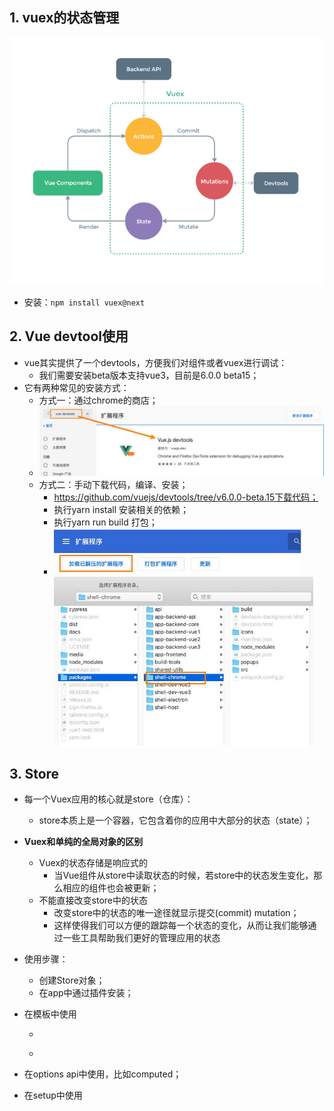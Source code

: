 ## 1. vuex的状态管理

![image-20230604222320756](./img/image-20230604222320756.png)

+ 安装：`npm install vuex@next`

## 2. Vue devtool使用

+ vue其实提供了一个devtools，方便我们对组件或者vuex进行调试：
  + 我们需要安装beta版本支持vue3，目前是6.0.0 beta15；
+ 它有两种常见的安装方式：
  + 方式一：通过chrome的商店；
  + ![image-20230604223656163](./img/image-20230604223656163.png)
  + 方式二：手动下载代码，编译、安装；
    + https://github.com/vuejs/devtools/tree/v6.0.0-beta.15下载代码；
    + 执行yarn install 安装相关的依赖；
    + 执行yarn run build 打包；
    + <img src="./img/image-20230604223733834.png" alt="image-20230604223733834" style="zoom:67%;" /><img src="./img/image-20230604223742889.png" alt="image-20230604223742889" style="zoom:67%;" />

## 3. Store

+ 每一个Vuex应用的核心就是store（仓库）：

  + store本质上是一个容器，它包含着你的应用中大部分的状态（state）；

+ **Vuex和单纯的全局对象的区别**

  + Vuex的状态存储是响应式的
    + 当Vue组件从store中读取状态的时候，若store中的状态发生变化，那么相应的组件也会被更新；
  + 不能直接改变store中的状态
    + 改变store中的状态的唯一途径就显示提交(commit) mutation；
    + 这样使得我们可以方便的跟踪每一个状态的变化，从而让我们能够通过一些工具帮助我们更好的管理应用的状态

+ 使用步骤：

  + 创建Store对象；
  + 在app中通过插件安装；

+ 在模板中使用

  + ```js
    
    ```

  + 

+ 在options api中使用，比如computed；

+ 在setup中使用


